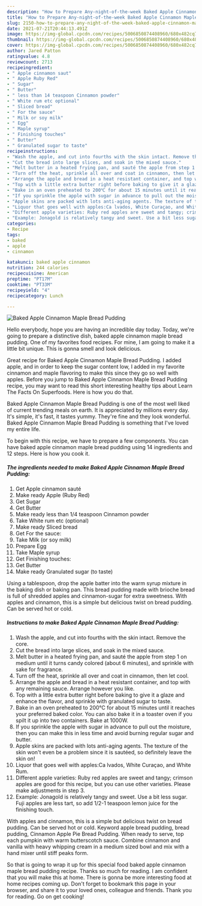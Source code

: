 ```yaml
---
description: "How to Prepare Any-night-of-the-week Baked Apple Cinnamon Maple Bread Pudding"
title: "How to Prepare Any-night-of-the-week Baked Apple Cinnamon Maple Bread Pudding"
slug: 2150-how-to-prepare-any-night-of-the-week-baked-apple-cinnamon-maple-bread-pudding
date: 2021-07-21T20:44:13.491Z
image: https://img-global.cpcdn.com/recipes/5006850874408960/680x482cq70/baked-apple-cinnamon-maple-bread-pudding-recipe-main-photo.jpg
thumbnail: https://img-global.cpcdn.com/recipes/5006850874408960/680x482cq70/baked-apple-cinnamon-maple-bread-pudding-recipe-main-photo.jpg
cover: https://img-global.cpcdn.com/recipes/5006850874408960/680x482cq70/baked-apple-cinnamon-maple-bread-pudding-recipe-main-photo.jpg
author: Jared Patton
ratingvalue: 4.8
reviewcount: 2713
recipeingredient:
- " Apple cinnamon saut"
- " Apple Ruby Red"
- " Sugar"
- " Butter"
- " less than 14 teaspoon Cinnamon powder"
- " White rum etc optional"
- " Sliced bread"
- " For the sauce"
- " Milk or soy milk"
- " Egg"
- " Maple syrup"
- " Finishing touches"
- " Butter"
- " Granulated sugar to taste"
recipeinstructions:
- "Wash the apple, and cut into fourths with the skin intact. Remove the core."
- "Cut the bread into large slices, and soak in the mixed sauce."
- "Melt butter in a heated frying pan, and sauté the apple from step 1 on medium until it turns candy colored (about 6 minutes), and sprinkle with sake for fragrance."
- "Turn off the heat, sprinkle all over and coat in cinnamon, then let cool."
- "Arrange the apple and bread in a heat resistant container, and top with any remaining sauce. Arrange however you like."
- "Top with a little extra butter right before baking to give it a glaze and enhance the flavor, and sprinkle with granulated sugar to taste."
- "Bake in an oven preheated to 200℃ for about 15 minutes until it reaches your preferred baked color. You can also bake it in a toaster oven if you spilt it up into two containers. Bake at 1000W."
- "If you sprinkle the apple with sugar in advance to pull out the moisture, then you can make this in less time and avoid burning regular sugar and butter."
- "Apple skins are packed with lots anti-aging agents. The texture of the skin won&#39;t even be a problem since it is sautéed, so definitely leave the skin on!"
- "Liquor that goes well with apples:Ca lvados, White Curaçao, and White Rum."
- "Different apple varieties: Ruby red apples are sweet and tangy; crimson apples are good for this recipe, but you can use other varieties. Please make adjustments in step 3."
- "Example: Jonagold is relatively tangy and sweet. Use a bit less sugar. Fuji apples are less tart, so add 1/2-1 teaspoon lemon juice for the finishing touch."
categories:
- Recipe
tags:
- baked
- apple
- cinnamon

katakunci: baked apple cinnamon 
nutrition: 244 calories
recipecuisine: American
preptime: "PT17M"
cooktime: "PT33M"
recipeyield: "4"
recipecategory: Lunch

---
```



![Baked Apple Cinnamon Maple Bread Pudding](https://img-global.cpcdn.com/recipes/5006850874408960/680x482cq70/baked-apple-cinnamon-maple-bread-pudding-recipe-main-photo.jpg)

Hello everybody, hope you are having an incredible day today. Today, we're going to prepare a distinctive dish, baked apple cinnamon maple bread pudding. One of my favorites food recipes. For mine, I am going to make it a little bit unique. This is gonna smell and look delicious.

Great recipe for Baked Apple Cinnamon Maple Bread Pudding. I added apple, and in order to keep the sugar content low, I added in my favorite cinnamon and maple flavoring to make this since they go so well with apples. Before you jump to Baked Apple Cinnamon Maple Bread Pudding recipe, you may want to read this short interesting healthy tips about Learn The Facts On Superfoods. Here is how you do that.

Baked Apple Cinnamon Maple Bread Pudding is one of the most well liked of current trending meals on earth. It is appreciated by millions every day. It's simple, it's fast, it tastes yummy. They're fine and they look wonderful. Baked Apple Cinnamon Maple Bread Pudding is something that I've loved my entire life.


To begin with this recipe, we have to prepare a few components. You can have baked apple cinnamon maple bread pudding using 14 ingredients and 12 steps. Here is how you cook it.

<!--inarticleads1-->

##### The ingredients needed to make Baked Apple Cinnamon Maple Bread Pudding:

1. Get  Apple cinnamon sauté
1. Make ready  Apple (Ruby Red)
1. Get  Sugar
1. Get  Butter
1. Make ready  less than 1/4 teaspoon Cinnamon powder
1. Take  White rum etc (optional)
1. Make ready  Sliced bread
1. Get  For the sauce:
1. Take  Milk (or soy milk)
1. Prepare  Egg
1. Take  Maple syrup
1. Get  Finishing touches:
1. Get  Butter
1. Make ready  Granulated sugar (to taste)


Using a tablespoon, drop the apple batter into the warm syrup mixture in the baking dish or baking pan. This bread pudding made with brioche bread is full of shredded apples and cinnamon-sugar for extra sweetness. With apples and cinnamon, this is a simple but delicious twist on bread pudding. Can be served hot or cold. 

<!--inarticleads2-->

##### Instructions to make Baked Apple Cinnamon Maple Bread Pudding:

1. Wash the apple, and cut into fourths with the skin intact. Remove the core.
1. Cut the bread into large slices, and soak in the mixed sauce.
1. Melt butter in a heated frying pan, and sauté the apple from step 1 on medium until it turns candy colored (about 6 minutes), and sprinkle with sake for fragrance.
1. Turn off the heat, sprinkle all over and coat in cinnamon, then let cool.
1. Arrange the apple and bread in a heat resistant container, and top with any remaining sauce. Arrange however you like.
1. Top with a little extra butter right before baking to give it a glaze and enhance the flavor, and sprinkle with granulated sugar to taste.
1. Bake in an oven preheated to 200℃ for about 15 minutes until it reaches your preferred baked color. You can also bake it in a toaster oven if you spilt it up into two containers. Bake at 1000W.
1. If you sprinkle the apple with sugar in advance to pull out the moisture, then you can make this in less time and avoid burning regular sugar and butter.
1. Apple skins are packed with lots anti-aging agents. The texture of the skin won&#39;t even be a problem since it is sautéed, so definitely leave the skin on!
1. Liquor that goes well with apples:Ca lvados, White Curaçao, and White Rum.
1. Different apple varieties: Ruby red apples are sweet and tangy; crimson apples are good for this recipe, but you can use other varieties. Please make adjustments in step 3.
1. Example: Jonagold is relatively tangy and sweet. Use a bit less sugar. Fuji apples are less tart, so add 1/2-1 teaspoon lemon juice for the finishing touch.


With apples and cinnamon, this is a simple but delicious twist on bread pudding. Can be served hot or cold. Keyword apple bread pudding, bread pudding, Cinnamon Apple Pie Bread Pudding. When ready to serve, top each pumpkin with warm butterscotch sauce. Combine cinnamon and vanilla with heavy whipping cream in a medium sized bowl and mix with a hand mixer until stiff peaks form. 

So that is going to wrap it up for this special food baked apple cinnamon maple bread pudding recipe. Thanks so much for reading. I am confident that you will make this at home. There is gonna be more interesting food at home recipes coming up. Don't forget to bookmark this page in your browser, and share it to your loved ones, colleague and friends. Thank you for reading. Go on get cooking!
